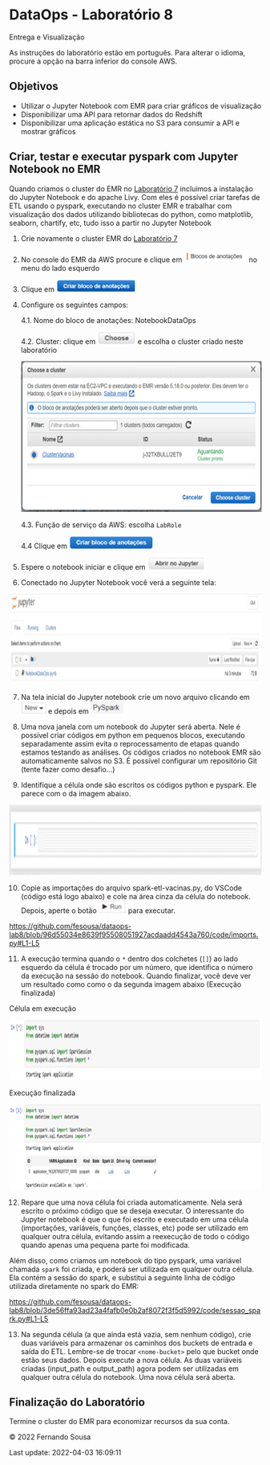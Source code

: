 # DataOps - Laboratório 8

Entrega e Visualização

As instruções do laboratório estão em português. Para alterar o idioma, procure a opção na barra inferior do console AWS.


## Objetivos

* Utilizar o Jupyter Notebook com EMR para criar gráficos de visualização
* Disponibilizar uma API para retornar dados do Redshift
* Disponibilizar uma aplicação estática no S3 para consumir a API e mostrar gráficos


## Criar, testar e executar pyspark com Jupyter Notebook no EMR

Quando criamos o cluster do EMR no [Laboratório 7](https://github.com/fesousa/dataops-lab7) incluimos a instalação do Jupyter Notebook e do apache Livy. Com eles é possível criar tarefas de ETL usando o pyspark, executando no cluster EMR e trabalhar com visualização dos dados utilizando bibliotecas do python, como matplotlib, seaborn, chartify, etc, tudo isso a partir no Jupyter Notebook

1. Crie novamente o cluster EMR do [Laboratório 7](https://github.com/fesousa/dataops-lab7)

2. No console do EMR da AWS procure e clique em <img src="images/Imagem1.png" height='25'/> no menu do lado esquerdo

3. Clique em <img src="images/Imagem2.png" height='25'/>

4.	Configure os seguintes campos:

    4.1. Nome do bloco de anotações: NotebookDataOps

    4.2. Cluster: clique em <img src="images/Imagem3.png" height='25'/> e escolha o cluster criado neste laboratório

    <img src="images/Imagem4.png" height='300'/>

    4.3. Função de serviço da AWS: escolha `LabRole`

    4.4 Clique em <img src="images/Imagem5.png" height='25'/>

5. Espere o notebook iniciar e clique em <img src="images/Imagem6.png" height='25'/>

6. Conectado no Jupyter Notebook você verá a seguinte tela:

<img src="images/Imagem7.png" height='180'/>


7. Na tela inicial do Jupyter notebook crie um novo arquivo clicando em <img src="images/Imagem8.png" height='25'/> e depois em <img src="images/Imagem9.png" height='25'/>

8. Uma nova janela com um notebook do Jupyter será aberta. Nele é possível criar códigos em python em pequenos blocos, executando separadamente assim evita o reprocessamento de etapas quando estamos testando as análises. Os códigos criados no notebook EMR são automaticamente salvos no S3. É possível configurar um repositório Git (tente fazer como desafio...)

9. Identifique a célula onde são escritos os códigos python e pyspark. Ele parece com o da imagem abaixo. 

<img src="images/Imagem11.png" height='140'/>

10. Copie as importações do arquivo spark-etl-vacinas.py, do VSCode (código está logo abaixo) e cole na área cinza da célula do notebook. Depois, aperte o botão <img src="images/Imagem10.png" height='25'/> para executar.

https://github.com/fesousa/dataops-lab8/blob/96d55034e8639f95508051927acdaadd4543a760/code/imports.py#L1-L5

11.	A execução termina quando o `*` dentro dos colchetes (`[]`) ao lado esquerdo da célula é trocado por um número, que identifica o número da execução na sessão do notebook. Quando finalizar, você deve ver um resultado como como o da segunda imagem abaixo (Execução finalizada)

Célula em execução

<img src="images/Imagem12.png" height='120'/>

Execução finalizada

<img src="images/Imagem13.png" height='170'/>


12.	Repare que uma nova célula foi criada automaticamente. Nela será escrito o próximo código que se deseja executar. O interessante do Jupyter notebook é que o que foi escrito e executado em uma célula (importações, variáveis, funções, classes, etc) pode ser utilizado em qualquer outra célula, evitando assim a reexecução de todo o código quando apenas uma pequena parte foi modificada.

Além disso, como criamos um notebook do tipo pyspark, uma variável chamada `spark` foi criada, e poderá ser utilizada em qualquer outra célula. Ela contém a sessão do spark, e substitui a seguinte linha de código utilizada diretamente no spark do EMR:

https://github.com/fesousa/dataops-lab8/blob/3de56ffa93ad23a4fafb0e0b2af8072f3f5d5992/code/sessao_spark.py#L1-L5

13.	Na segunda célula (a que ainda está vazia, sem nenhum código), crie duas variáveis para armazenar os caminhos dos buckets de entrada e saída do ETL. Lembre-se de trocar `<nome-bucket>` pelo que bucket onde estão seus dados. Depois execute a nova célula. As duas variáveis criadas (input_path e output_path) agora podem ser utilizadas em qualquer outra célula do notebook. Uma nova célula será aberta.


## Finalização do Laboratório

Termine o cluster do EMR para economizar recursos da sua conta.


<div class="footer">
    &copy; 2022 Fernando Sousa
    <br/>
    
Last update: 2022-04-03 16:09:11
</div>
